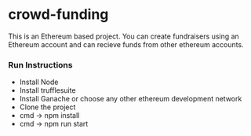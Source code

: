 # crowd-funding


This is an Ethereum based project.
You can create fundraisers using an Ethereum account and can recieve funds from other ethereum accounts.



### Run Instructions

* Install Node
* Install trufflesuite
* Install Ganache or choose any other ethereum development network
* Clone the project
* cmd -> npm install
* cmd -> npm run start

